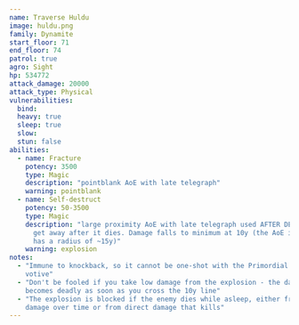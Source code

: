 ```yaml
---
name: Traverse Huldu
image: huldu.png
family: Dynamite
start_floor: 71
end_floor: 74
patrol: true
agro: Sight
hp: 534772
attack_damage: 20000
attack_type: Physical
vulnerabilities:
  bind: 
  heavy: true
  sleep: true
  slow: 
  stun: false
abilities:
  - name: Fracture
    potency: 3500
    type: Magic
    description: "pointblank AoE with late telegraph"
    warning: pointblank
  - name: Self-destruct
    potency: 50-3500
    type: Magic
    description: "large proximity AoE with late telegraph used AFTER DEATH -
      get away after it dies. Damage falls to minimum at 10y (the AoE itself
      has a radius of ~15y)"
    warning: explosion
notes:
  - "Immune to knockback, so it cannot be one-shot with the Primordial Flesh
    votive"
  - "Don't be fooled if you take low damage from the explosion - the damage
    becomes deadly as soon as you cross the 10y line"
  - "The explosion is blocked if the enemy dies while asleep, either from
    damage over time or from direct damage that kills"
---
```

